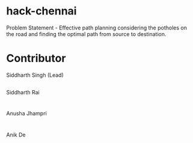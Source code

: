 # hack-chennai
Problem Statement - Effective path planning considering the potholes on the road and finding the optimal path from source to destination.
# Contributor
Siddharth Singh (Lead)
##
Siddharth Rai
#
Anusha Jhampri
#
Anik De
